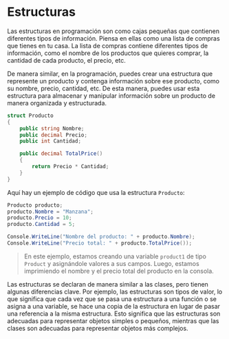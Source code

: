 # Estructuras

Las estructuras en programación son como cajas pequeñas que contienen diferentes tipos de información. Piensa en ellas como una lista de compras que tienes en tu casa. La lista de compras contiene diferentes tipos de información, como el nombre de los productos que quieres comprar, la cantidad de cada producto, el precio, etc.

De manera similar, en la programación, puedes crear una estructura que represente un producto y contenga información sobre ese producto, como su nombre, precio, cantidad, etc. De esta manera, puedes usar esta estructura para almacenar y manipular información sobre un producto de manera organizada y estructurada.

```csharp
struct Producto
{
    public string Nombre;
    public decimal Precio;
    public int Cantidad;

    public decimal TotalPrice()
    {
        return Precio * Cantidad;
    }
}
```

Aquí hay un ejemplo de código que usa la estructura `Producto`:

```csharp
Producto producto;
producto.Nombre = "Manzana";
producto.Precio = 10;
producto.Cantidad = 5;

Console.WriteLine("Nombre del producto: " + producto.Nombre);
Console.WriteLine("Precio total: " + producto.TotalPrice());
```

> En este ejemplo, estamos creando una variable `product1` de tipo `Product` y asignándole valores a sus campos. Luego, estamos imprimiendo el nombre y el precio total del producto en la consola.
> 

Las estructuras se declaran de manera similar a las clases, pero tienen algunas diferencias clave. Por ejemplo, las estructuras son tipos de valor, lo que significa que cada vez que se pasa una estructura a una función o se asigna a una variable, se hace una copia de la estructura en lugar de pasar una referencia a la misma estructura. Esto significa que las estructuras son adecuadas para representar objetos simples o pequeños, mientras que las clases son adecuadas para representar objetos más complejos.